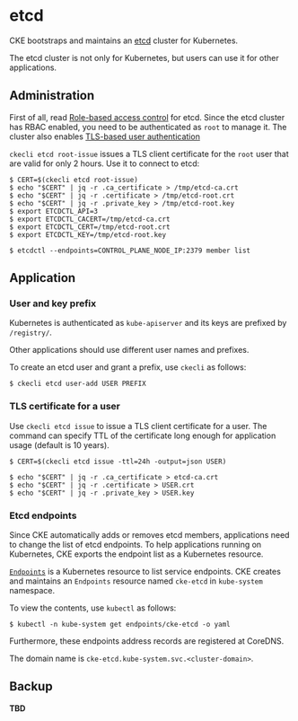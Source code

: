 etcd
====

CKE bootstraps and maintains an [etcd][] cluster for Kubernetes.

The etcd cluster is not only for Kubernetes, but users can use it
for other applications.

Administration
--------------

First of all, read [Role-based access control][RBAC] for etcd.
Since the etcd cluster has RBAC enabled, you need to be authenticated as `root` to manage it.
The cluster also enables [TLS-based user authentication](https://github.com/etcd-io/etcd/blob/master/Documentation/op-guide/authentication.md#using-tls-common-name)

`ckecli etcd root-issue` issues a TLS client certificate for the `root` user that are valid for only 2 hours.  Use it to connect to etcd:

```console
$ CERT=$(ckecli etcd root-issue)
$ echo "$CERT" | jq -r .ca_certificate > /tmp/etcd-ca.crt
$ echo "$CERT" | jq -r .certificate > /tmp/etcd-root.crt
$ echo "$CERT" | jq -r .private_key > /tmp/etcd-root.key
$ export ETCDCTL_API=3
$ export ETCDCTL_CACERT=/tmp/etcd-ca.crt
$ export ETCDCTL_CERT=/tmp/etcd-root.crt
$ export ETCDCTL_KEY=/tmp/etcd-root.key

$ etcdctl --endpoints=CONTROL_PLANE_NODE_IP:2379 member list
```

Application
-----------

### User and key prefix

Kubernetes is authenticated as `kube-apiserver` and its keys are prefixed by `/registry/`.

Other applications should use different user names and prefixes.

To create an etcd user and grant a prefix, use `ckecli` as follows:

```console
$ ckecli etcd user-add USER PREFIX
```

### TLS certificate for a user

Use `ckecli etcd issue` to issue a TLS client certificate for a user.
The command can specify TTL of the certificate long enough for application usage (default is 10 years).

```console
$ CERT=$(ckecli etcd issue -ttl=24h -output=json USER)

$ echo "$CERT" | jq -r .ca_certificate > etcd-ca.crt
$ echo "$CERT" | jq -r .certificate > USER.crt
$ echo "$CERT" | jq -r .private_key > USER.key
```

### Etcd endpoints

Since CKE automatically adds or removes etcd members, applications need
to change the list of etcd endpoints.  To help applications running on
Kubernetes, CKE exports the endpoint list as a Kubernetes resource.

[`Endpoints`][Endpoints] is a Kubernetes resource to list service endpoints.
CKE creates and maintains an `Endpoints` resource named `cke-etcd` in `kube-system` namespace.

To view the contents, use `kubectl` as follows:

```console
$ kubectl -n kube-system get endpoints/cke-etcd -o yaml
```

Furthermore, these endpoints address records are registered at CoreDNS.

The domain name is `cke-etcd.kube-system.svc.<cluster-domain>`.

Backup
------

**TBD**

[etcd]: https://github.com/etcd-io/etcd
[RBAC]: https://github.com/etcd-io/etcd/blob/master/Documentation/op-guide/authentication.md
[Endpoints]: https://kubernetes.io/docs/concepts/services-networking/service/#services-without-selectors
